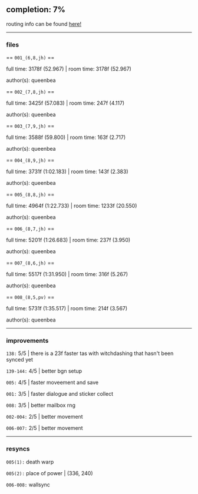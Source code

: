 ## completion: 7%

routing info can be found [here!](https://docs.google.com/document/d/1KUBmR0-ctJrtTES50dgoNFmQ72UvbEiE0H9QvzIxffc/edit?usp=sharing)

___

### files

== `001_(6,8,jh)` ==

full time: 3178f (52.967) | room time: 3178f (52.967)

author(s): queenbea

== `002_(7,8,jh)` ==

full time: 3425f (57.083) | room time: 247f (4.117)

author(s): queenbea

== `003_(7,9,jh)` ==

full time: 3588f (59.800) | room time: 163f (2.717)

author(s): queenbea

== `004_(8,9,jh)` ==

full time: 3731f (1:02.183) | room time: 143f (2.383)

author(s): queenbea

== `005_(8,8,jh)` ==

full time: 4964f (1:22.733) | room time: 1233f (20.550)

author(s): queenbea

== `006_(8,7,jh)` ==

full time: 5201f (1:26.683) | room time: 237f (3.950)

author(s): queenbea

== `007_(8,6,jh)` ==

full time: 5517f (1:31.950) | room time: 316f (5.267)

author(s): queenbea

== `008_(8,5,pv)` ==

full time: 5731f (1:35.517) | room time: 214f (3.567)

author(s): queenbea

___

### improvements

`138:` 5/5 | there is a 23f faster tas with witchdashing that hasn't been synced yet

`139-144:` 4/5 | better bgn setup

`005:` 4/5 | faster moveement and save

`001:` 3/5 | faster dialogue and sticker collect

`008:` 3/5 | better mailbox rng

`002-004:` 2/5 | better movement

`006-007:` 2/5 | better movement

___

### resyncs

`005(1):` death warp

`005(2):` place of power | (336, 240)

`006-008:` wallsync

